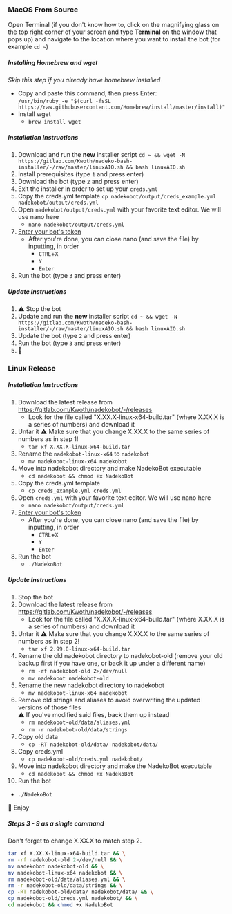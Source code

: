 ### MacOS From Source 

Open Terminal (if you don't know how to, click on the magnifying glass on the top right corner of your screen and type **Terminal** on the window that pops up) and navigate to the location where you want to install the bot (for example `cd ~`) 

##### Installing Homebrew and wget

*Skip this step if you already have homebrew installed*
- Copy and paste this command, then press Enter:  
`/usr/bin/ruby -e "$(curl -fsSL https://raw.githubusercontent.com/Homebrew/install/master/install)"`
- Install wget  
   - `brew install wget`

##### Installation Instructions

1. Download and run the **new** installer script `cd ~ && wget -N https://gitlab.com/Kwoth/nadeko-bash-installer/-/raw/master/linuxAIO.sh && bash linuxAIO.sh`
2. Install prerequisites (type `1` and press enter)
3. Download the bot (type `2` and press enter)
4. Exit the installer in order to set up your `creds.yml` 
5. Copy the creds.yml template `cp nadekobot/output/creds_example.yml nadekobot/output/creds.yml` 
6. Open `nadekobot/output/creds.yml` with your favorite text editor. We will use nano here
   - `nano nadekobot/output/creds.yml`
7. [Enter your bot's token](#creds-guide)
   - After you're done, you can close nano (and save the file) by inputting, in order 
      - `CTRL`+`X`
      - `Y`
      - `Enter`
8. Run the bot (type `3` and press enter)

##### Update Instructions

1. ⚠ Stop the bot
2. Update and run the **new** installer script `cd ~ && wget -N https://gitlab.com/Kwoth/nadeko-bash-installer/-/raw/master/linuxAIO.sh && bash linuxAIO.sh`
3. Update the bot (type `2` and press enter)
4. Run the bot (type `3` and press enter)
5. 🎉 

### Linux Release

##### Installation Instructions

1. Download the latest release from <https://gitlab.com/Kwoth/nadekobot/-/releases>
   - Look for the file called "X.XX.X-linux-x64-build.tar" (where X.XX.X is a series of numbers) and download it
2. Untar it 
   ⚠ Make sure that you change X.XX.X to the same series of numbers as in step 1!
   - `tar xf X.XX.X-linux-x64-build.tar`
3. Rename the `nadekobot-linux-x64` to `nadekobot` 
   - `mv nadekobot-linux-x64 nadekobot`
4. Move into nadekobot directory and make NadekoBot executable
   - `cd nadekobot && chmod +x NadekoBot`
5. Copy the creds.yml template 
   - `cp creds_example.yml creds.yml` 
6. Open `creds.yml` with your favorite text editor. We will use nano here
   - `nano nadekobot/output/creds.yml`
8. [Enter your bot's token](#creds-guide)
   - After you're done, you can close nano (and save the file) by inputting, in order 
      - `CTRL`+`X`
      - `Y`
      - `Enter`
9. Run the bot
   - `./NadekoBot`

##### Update Instructions

1. Stop the bot
2. Download the latest release from <https://gitlab.com/Kwoth/nadekobot/-/releases>
   - Look for the file called "X.XX.X-linux-x64-build.tar" (where X.XX.X is a series of numbers) and download it
3. Untar it 
   ⚠ Make sure that you change X.XX.X to the same series of numbers as in step 2!
   - `tar xf 2.99.8-linux-x64-build.tar`
4. Rename the old nadekobot directory to nadekobot-old (remove your old backup first if you have one, or back it up under a different name)
   - `rm -rf nadekobot-old 2>/dev/null`
   - `mv nadekobot nadekobot-old`
5. Rename the new nadekobot directory to nadekobot
   - `mv nadekobot-linux-x64 nadekobot`
6. Remove old strings and aliases to avoid overwriting the updated versions of those files  
   ⚠ If you've modified said files, back them up instead
   - `rm nadekobot-old/data/aliases.yml`
   - `rm -r nadekobot-old/data/strings`
7. Copy old data
   - `cp -RT nadekobot-old/data/ nadekobot/data/`
8. Copy creds.yml
   - `cp nadekobot-old/creds.yml nadekobot/`
9. Move into nadekobot directory and make the NadekoBot executable
   - `cd nadekobot && chmod +x NadekoBot`
10. Run the bot 
   - `./NadekoBot`

🎉 Enjoy

##### Steps 3 - 9 as a single command  

Don't forget to change X.XX.X to match step 2.
```sh
tar xf X.XX.X-linux-x64-build.tar && \
rm -rf nadekobot-old 2>/dev/null && \
mv nadekobot nadekobot-old && \
mv nadekobot-linux-x64 nadekobot && \
rm nadekobot-old/data/aliases.yml && \
rm -r nadekobot-old/data/strings && \
cp -RT nadekobot-old/data/ nadekobot/data/ && \
cp nadekobot-old/creds.yml nadekobot/ && \
cd nadekobot && chmod +x NadekoBot
```